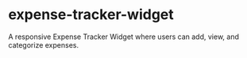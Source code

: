 # expense-tracker-widget
A responsive Expense Tracker Widget where users can add, view, and categorize expenses.
